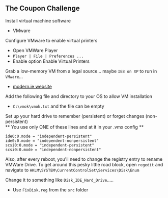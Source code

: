 ## The Coupon Challenge

Install virtual machine software
- VMware

Configure VMware to enable virtual printers
- Open VMWare Player
- `Player | File | Preferences ...`
- Enable option Enable Virtual Printers 


Grab a low-memory VM from a legal source... maybe `IE8 on XP` to run in `VMware`...
- <a href="http://modern.ie" target="_blank">modern.ie website</a>

Add the following file and directory to your OS to allow VM installation <br>
-  `C:\vmok\vmok.txt` and the file can be empty


Set up your hard drive to remember (persistent) or forget changes (non-persistent)<br>
** You use only ONE of these lines and at it in your .vmx config **

    ide0:0.mode = "independent-persistent"  
    ide0:0.mode = "independent-nonpersistent"  
    scsi0:0.mode = "independent-persistent"  
    scsi0:0.mode = "independent-nonpersistent"  
	

Also, after every reboot, you'll need to change the registry entry to rename VMWare Drive.
To get around this pesky little road block, open `regedit` and navigate to 
`HKLM\SYSTEM\CurrentControlSet\Services\Disk\Enum`

Change it to something like `Disk_IDE_Hard_Drive`..... <br>
- Use `FixDisk.reg` from the `src` folder


